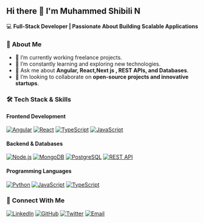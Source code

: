 
## **Hi there 👋 I'm Muhammed Shibili N**  

💻 **Full-Stack Developer | Passionate About Building Scalable Applications**  

### 🚀 **About Me**  
- 🔭 I’m currently working freelance projects.  
- 🌱 I’m constantly learning and exploring new technologies.  
- 💬 Ask me about **Angular, React,Next js , REST APIs, and Databases**.  
- 👯 I’m looking to collaborate on **open-source projects and innovative startups**.  

### 🛠 **Tech Stack & Skills**  

#### **Frontend Development**  
[![Angular](https://img.shields.io/badge/Angular-DD0031?style=for-the-badge&logo=angular&logoColor=white)](https://angular.io/) [![React](https://img.shields.io/badge/React-61DAFB?style=for-the-badge&logo=react&logoColor=white)](https://reactjs.org/)  [![TypeScript](https://img.shields.io/badge/TypeScript-3178C6?style=for-the-badge&logo=typescript&logoColor=white)](https://www.typescriptlang.org/)  [![JavaScript](https://img.shields.io/badge/JavaScript-F7DF1E?style=for-the-badge&logo=javascript&logoColor=black)](https://developer.mozilla.org/en-US/docs/Web/JavaScript)  

#### **Backend & Databases**  
[![Node.js](https://img.shields.io/badge/Node.js-339933?style=for-the-badge&logo=node.js&logoColor=white)](https://nodejs.org/) [![MongoDB](https://img.shields.io/badge/MongoDB-47A248?style=for-the-badge&logo=mongodb&logoColor=white)](https://www.mongodb.com/)  [![PostgreSQL](https://img.shields.io/badge/PostgreSQL-336791?style=for-the-badge&logo=postgresql&logoColor=white)](https://www.postgresql.org/) [![REST API](https://img.shields.io/badge/REST-02569B?style=for-the-badge&logo=rest&logoColor=white)](#)  

#### **Programming Languages**  
[![Python](https://img.shields.io/badge/Python-3776AB?style=for-the-badge&logo=python&logoColor=white)](https://www.python.org/) [![JavaScript](https://img.shields.io/badge/JavaScript-F7DF1E?style=for-the-badge&logo=javascript&logoColor=black)](https://developer.mozilla.org/en-US/docs/Web/JavaScript) [![TypeScript](https://img.shields.io/badge/TypeScript-3178C6?style=for-the-badge&logo=typescript&logoColor=white)](https://www.typescriptlang.org/)  
 
### 🔗 **Connect With Me**  
[![LinkedIn](https://img.shields.io/badge/LinkedIn-0A66C2?style=for-the-badge&logo=linkedin&logoColor=white)](https://www.linkedin.com/in/muhammedshibilin) [![GitHub](https://img.shields.io/badge/GitHub-181717?style=for-the-badge&logo=github&logoColor=white)](https://github.com/ziblyy) [![Twitter](https://img.shields.io/badge/Twitter-1DA1F2?style=for-the-badge&logo=twitter&logoColor=white)](https://twitter.com/muhammedshibilin) [![Email](https://img.shields.io/badge/Email-D14836?style=for-the-badge&logo=gmail&logoColor=white)](mailto:nkshibili17@gmail.com)
 

